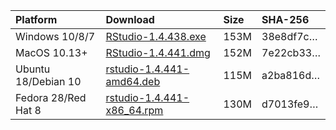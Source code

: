 
| Platform            | Download                                                                                                                                                              | Size | SHA-256                                                                                                              |
| :------------------ | :-------------------------------------------------------------------------------------------------------------------------------------------------------------------- | :--- | :------------------------------------------------------------------------------------------------------------------- |
| Windows 10/8/7      | <a href="https://s3.amazonaws.com/rstudio-ide-build/desktop/windows/RStudio-1.4.438.exe"><i class="fa fa-download"></i> RStudio-1.4.438.exe</a>                       | 153M | <span class="sha256" data-sha256="38e8df7cda6c9b3ee8bc9e0bdd7d6bc2272f3f85a3df0fbe4103564dacd163a8">38e8df7c…</span> |
| MacOS 10.13+        | <a href="https://s3.amazonaws.com/rstudio-ide-build/desktop/macos/RStudio-1.4.441.dmg"><i class="fa fa-download"></i> RStudio-1.4.441.dmg</a>                         | 152M | <span class="sha256" data-sha256="7e22cb33234b3588d6f3b4336fb1e3da9802041c552f45f5e94a33c621d7b0f4">7e22cb33…</span> |
| Ubuntu 18/Debian 10 | <a href="https://s3.amazonaws.com/rstudio-ide-build/desktop/bionic/amd64/rstudio-1.4.441-amd64.deb"><i class="fa fa-download"></i> rstudio-1.4.441-amd64.deb</a>      | 115M | <span class="sha256" data-sha256="a2ba816d25f4ecd7ae39d44cc4ab7172e9816614ee969ae9e45071efb3799c5f">a2ba816d…</span> |
| Fedora 28/Red Hat 8 | <a href="https://s3.amazonaws.com/rstudio-ide-build/desktop/centos8/x86_64/rstudio-1.4.441-x86_64.rpm"><i class="fa fa-download"></i> rstudio-1.4.441-x86\_64.rpm</a> | 130M | <span class="sha256" data-sha256="d7013fe9d2bb79a291b83fb732cecb1cc287fc436f2d233e86a221bc3bdc7220">d7013fe9…</span> |
